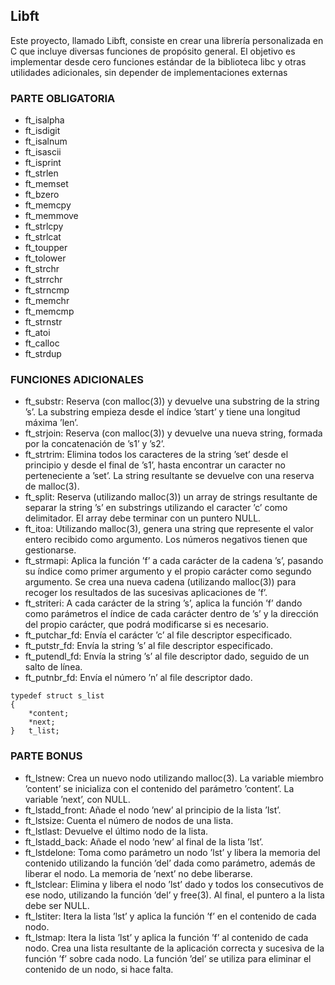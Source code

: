## Libft
Este proyecto, llamado Libft, consiste en crear una librería personalizada en C que incluye diversas funciones de propósito general. El objetivo es implementar desde cero funciones estándar de la biblioteca libc y otras utilidades adicionales, sin depender de implementaciones externas

### PARTE OBLIGATORIA
- ft_isalpha
- ft_isdigit
- ft_isalnum
- ft_isascii
- ft_isprint
- ft_strlen
- ft_memset
- ft_bzero
- ft_memcpy
- ft_memmove
- ft_strlcpy
- ft_strlcat
- ft_toupper
- ft_tolower
- ft_strchr
- ft_strrchr
- ft_strncmp
- ft_memchr
- ft_memcmp
- ft_strnstr
- ft_atoi
- ft_calloc
- ft_strdup

### FUNCIONES ADICIONALES
- ft_substr: Reserva (con malloc(3)) y devuelve una substring de la string ’s’. La substring empieza desde el índice ’start’ y tiene una longitud máxima ’len’.
- ft_strjoin: Reserva (con malloc(3)) y devuelve una nueva
string, formada por la concatenación de ’s1’ y ’s2’.
- ft_strtrim: Elimina todos los caracteres de la string ’set’
desde el principio y desde el final de ’s1’, hasta
encontrar un caracter no perteneciente a ’set’. La
string resultante se devuelve con una reserva de
malloc(3).
- ft_split: Reserva (utilizando malloc(3)) un array de strings
resultante de separar la string ’s’ en substrings
utilizando el caracter ’c’ como delimitador. El
array debe terminar con un puntero NULL.
- ft_itoa: Utilizando malloc(3), genera una string que
represente el valor entero recibido como argumento.
Los números negativos tienen que gestionarse.
- ft_strmapi: Aplica la función ’f’ a cada carácter de la cadena
’s’, pasando su índice como primer argumento y el
propio carácter como segundo argumento. Se crea una
nueva cadena (utilizando malloc(3)) para recoger
los resultados de las sucesivas aplicaciones de
’f’.
- ft_striteri: A cada carácter de la string ’s’, aplica la función
’f’ dando como parámetros el índice de cada
carácter dentro de ’s’ y la dirección del propio
carácter, que podrá modificarse si es necesario.
- ft_putchar_fd: Envía el carácter ’c’ al file descriptor
especificado.
- ft_putstr_fd: Envía la string ’s’ al file descriptor
especificado.
- ft_putendl_fd: Envía la string ’s’ al file descriptor dado,
seguido de un salto de línea.
- ft_putnbr_fd: Envía el número ’n’ al file descriptor dado.

```
typedef struct s_list
{
	*content;
	*next;
}	t_list;
```

### PARTE BONUS
- ft_lstnew: Crea un nuevo nodo utilizando malloc(3). La
variable miembro ’content’ se inicializa con el
contenido del parámetro ’content’. La variable
’next’, con NULL.
- ft_lstadd_front: Añade el nodo ’new’ al principio de la lista ’lst’.
- ft_lstsize: Cuenta el número de nodos de una lista.
- ft_lstlast: Devuelve el último nodo de la lista.
- ft_lstadd_back: Añade el nodo ’new’ al final de la lista ’lst’.
- ft_lstdelone: Toma como parámetro un nodo ’lst’ y libera la
memoria del contenido utilizando la función ’del’ dada como parámetro, además de liberar el nodo. La memoria de ’next’ no debe liberarse.
- ft_lstclear: Elimina y libera el nodo ’lst’ dado y todos los
consecutivos de ese nodo, utilizando la función ’del’ y free(3). Al final, el puntero a la lista debe ser NULL.
- ft_lstiter: Itera la lista ’lst’ y aplica la función ’f’ en el
contenido de cada nodo.
- ft_lstmap: Itera la lista ’lst’ y aplica la función ’f’ al
contenido de cada nodo. Crea una lista resultante
de la aplicación correcta y sucesiva de la función
’f’ sobre cada nodo. La función ’del’ se utiliza
para eliminar el contenido de un nodo, si hace
falta.

